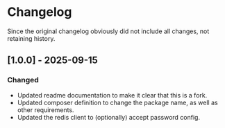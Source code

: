 # Changelog
Since the original changelog obviously did not include all changes, not retaining history.

## [1.0.0] - 2025-09-15
### Changed
- Updated readme documentation to make it clear that this is a fork.
- Updated composer definition to change the package name, as well as other requirements.
- Updated the redis client to (optionally) accept password config. 
